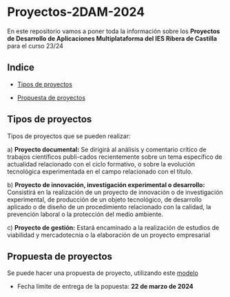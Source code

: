 # Proyectos-2DAM-2024
En este repositorio vamos a poner toda la información sobre los **Proyectos de Desarrollo de Aplicaciones Multiplataforma del IES Ribera de Castilla** para el curso 23/24

## Indice

* [Tipos de proyectos](#Tipos-de-proyectos)

* [Propuesta de proyectos](#Propuesta-de-proyectos)





## Tipos de proyectos

Tipos de proyectos que se pueden realizar:

a) **Proyecto documental:** Se dirigirá al análisis y comentario crítico de trabajos científicos publi-cados recientemente sobre un tema específico de actualidad relacionado con el ciclo formativo, o sobre la evolución tecnológica experimentada en el campo relacionado con el título.

b) **Proyecto de innovación, investigación experimental o desarrollo:** Consistirá en la realización de un proyecto de innovación o de investigación experimental, de producción de un objeto tecnológico, de desarrollo aplicado o de diseño de un procedimiento relacionado con la calidad, la prevención laboral o la protección del medio ambiente.

c) **Proyecto de gestión:** Estará encaminado a la realización de estudios de viabilidad y mercadotecnia o la elaboración de un proyecto empresarial



## Propuesta de proyectos

Se puede hacer una propuesta de proyecto, utilizando este [modelo](Propuesta_proyecto23_24.doc)

* Fecha límite de entrega de la popuesta: **22 de marzo de 2024**
